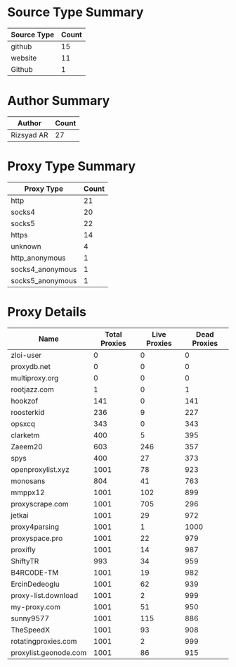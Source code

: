 # Source Type Summary

| Source Type | Count |
|-------------|-------|
| github | 15 |
| website | 11 |
| Github | 1 |


# Author Summary

| Author | Count |
|--------|-------|
| Rizsyad AR | 27 |


# Proxy Type Summary

| Proxy Type | Count |
|------------|-------|
| http | 21 |
| socks4 | 20 |
| socks5 | 22 |
| https | 14 |
| unknown | 4 |
| http_anonymous | 1 |
| socks4_anonymous | 1 |
| socks5_anonymous | 1 |


# Proxy Details

| Name | Total Proxies | Live Proxies | Dead Proxies |
|------|---------------|--------------|---------------|
| zloi-user | 0 | 0 | 0 |
| proxydb.net | 0 | 0 | 0 |
| multiproxy.org | 0 | 0 | 0 |
| rootjazz.com | 1 | 0 | 1 |
| hookzof | 141 | 0 | 141 |
| roosterkid | 236 | 9 | 227 |
| opsxcq | 343 | 0 | 343 |
| clarketm | 400 | 5 | 395 |
| Zaeem20 | 603 | 246 | 357 |
| spys | 400 | 27 | 373 |
| openproxylist.xyz | 1001 | 78 | 923 |
| monosans | 804 | 41 | 763 |
| mmppx12 | 1001 | 102 | 899 |
| proxyscrape.com | 1001 | 705 | 296 |
| jetkai | 1001 | 29 | 972 |
| proxy4parsing | 1001 | 1 | 1000 |
| proxyspace.pro | 1001 | 22 | 979 |
| proxifly | 1001 | 14 | 987 |
| ShiftyTR | 993 | 34 | 959 |
| B4RC0DE-TM | 1001 | 19 | 982 |
| ErcinDedeoglu | 1001 | 62 | 939 |
| proxy-list.download | 1001 | 2 | 999 |
| my-proxy.com | 1001 | 51 | 950 |
| sunny9577 | 1001 | 115 | 886 |
| TheSpeedX | 1001 | 93 | 908 |
| rotatingproxies.com | 1001 | 2 | 999 |
| proxylist.geonode.com | 1001 | 86 | 915 |
